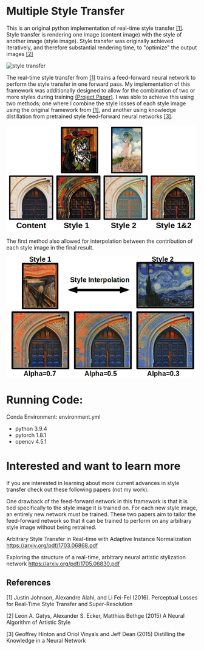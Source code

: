 
# Multiple Style Transfer

This is an original python implementation of real-time style transfer [[1]](#1).  Style transfer is rendering one image (content image) with the style of another image (style image).  Style transfer was originally achieved iteratively, and therefore substantial rendering time, to "optimize" the output images [[2]](#2) 

![style transfer](readme_figures/style_transfer.png)

The real-time style transfer from [[1]](#1) trains a feed-forward neural network to perform the style transfer in one forward pass.  My implementation of this framework was additionally designed to allow for the combination of two or more styles during training [(Project Paper)](https://arxiv.org/abs/1911.06464).  I was able to achieve this using two methods; one where I combine the style losses of each style image using the original framework from [[1]](#1), and another using knowledge distillation from pretrained style feed-forward neural networks [[3]](#3).  

![multiple_style_transfer](readme_figures/monasso.png)


The first method also allowed for interpolation between the contribution of each style image in the final result.

![Interpolation](readme_figures/styleInterp.png)


# Running Code:

Conda Environment: environment.yml
* python 3.9.4
* pytorch 1.8.1
* opencv 4.5.1

# Interested and want to learn more

If you are interested in learning about more current advances in style transfer check out these following papers (not my work):

One drawback of the feed-forward network in this framework is that it is tied specifically to the style image it is trained on.  For each new style image, an entirely new network must be trained.  These two papers aim to tailor the feed-forward network so that it can be trained to perform on any arbitrary style image without being retrained.


Arbitrary Style Transfer in Real-time with Adaptive Instance Normalization
https://arxiv.org/pdf/1703.06868.pdf

Exploring the structure of a real-time, arbitrary neural
artistic stylization network
https://arxiv.org/pdf/1705.06830.pdf

## References

<a id="1">[1]</a> 
Justin Johnson, Alexandre Alahi, and Li Fei-Fei (2016). 
Perceptual Losses for Real-Time Style Transfer
and Super-Resolution

<a id="2">[2]</a> 
Leon A. Gatys, Alexander S. Ecker, Matthias Bethge (2015)
A Neural Algorithm of Artistic Style

<a id="3">[3]</a> 
Geoffrey Hinton and Oriol Vinyals and Jeff Dean (2015)
Distilling the Knowledge in a Neural Network
